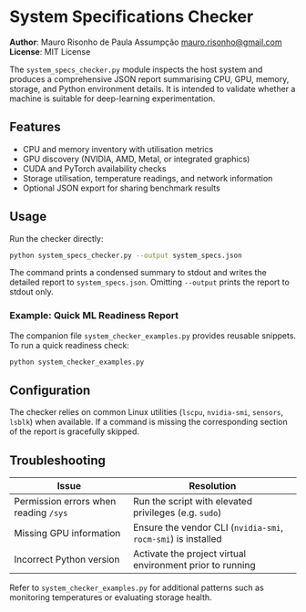 # System Specifications Checker

**Author**: Mauro Risonho de Paula Assumpção <mauro.risonho@gmail.com>  
**License**: MIT License

The `system_specs_checker.py` module inspects the host system and produces a
comprehensive JSON report summarising CPU, GPU, memory, storage, and Python
environment details. It is intended to validate whether a machine is suitable
for deep-learning experimentation.

## Features

- CPU and memory inventory with utilisation metrics
- GPU discovery (NVIDIA, AMD, Metal, or integrated graphics)
- CUDA and PyTorch availability checks
- Storage utilisation, temperature readings, and network information
- Optional JSON export for sharing benchmark results

## Usage

Run the checker directly:

```bash
python system_specs_checker.py --output system_specs.json
```

The command prints a condensed summary to stdout and writes the detailed report
to `system_specs.json`. Omitting `--output` prints the report to stdout only.

### Example: Quick ML Readiness Report

The companion file `system_checker_examples.py` provides reusable snippets. To
run a quick readiness check:

```bash
python system_checker_examples.py
```

## Configuration

The checker relies on common Linux utilities (`lscpu`, `nvidia-smi`, `sensors`,
`lsblk`) when available. If a command is missing the corresponding section of
the report is gracefully skipped.

## Troubleshooting

| Issue | Resolution |
| ----- | ---------- |
| Permission errors when reading `/sys` | Run the script with elevated privileges (e.g. `sudo`) |
| Missing GPU information | Ensure the vendor CLI (`nvidia-smi`, `rocm-smi`) is installed |
| Incorrect Python version | Activate the project virtual environment prior to running |

Refer to `system_checker_examples.py` for additional patterns such as monitoring
temperatures or evaluating storage health.
